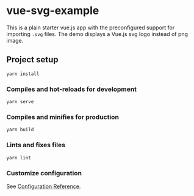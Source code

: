 # vue-svg-example

This is a plain starter vue.js app with the preconfigured support for importing `.svg` files. The demo displays a Vue.js svg logo instead of png image.

## Project setup
```
yarn install
```

### Compiles and hot-reloads for development
```
yarn serve
```

### Compiles and minifies for production
```
yarn build
```

### Lints and fixes files
```
yarn lint
```

### Customize configuration
See [Configuration Reference](https://cli.vuejs.org/config/).
